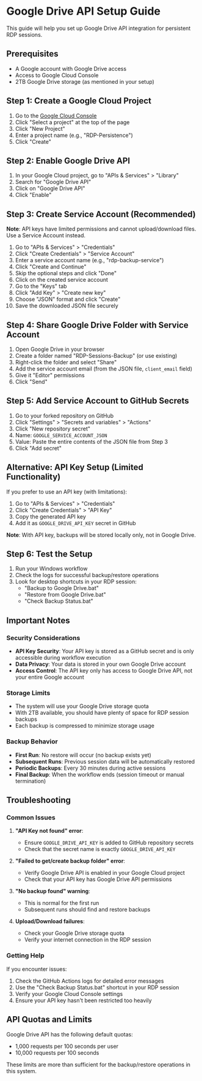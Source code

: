 # Google Drive API Setup Guide

This guide will help you set up Google Drive API integration for persistent RDP sessions.

## Prerequisites

- A Google account with Google Drive access
- Access to Google Cloud Console
- 2TB Google Drive storage (as mentioned in your setup)

## Step 1: Create a Google Cloud Project

1. Go to the [Google Cloud Console](https://console.cloud.google.com/)
2. Click "Select a project" at the top of the page
3. Click "New Project"
4. Enter a project name (e.g., "RDP-Persistence")
5. Click "Create"

## Step 2: Enable Google Drive API

1. In your Google Cloud project, go to "APIs & Services" > "Library"
2. Search for "Google Drive API"
3. Click on "Google Drive API"
4. Click "Enable"

## Step 3: Create Service Account (Recommended)

**Note**: API keys have limited permissions and cannot upload/download files. Use a Service Account instead.

1. Go to "APIs & Services" > "Credentials"
2. Click "Create Credentials" > "Service Account"
3. Enter a service account name (e.g., "rdp-backup-service")
4. Click "Create and Continue"
5. Skip the optional steps and click "Done"
6. Click on the created service account
7. Go to the "Keys" tab
8. Click "Add Key" > "Create new key"
9. Choose "JSON" format and click "Create"
10. Save the downloaded JSON file securely

## Step 4: Share Google Drive Folder with Service Account

1. Open Google Drive in your browser
2. Create a folder named "RDP-Sessions-Backup" (or use existing)
3. Right-click the folder and select "Share"
4. Add the service account email (from the JSON file, `client_email` field)
5. Give it "Editor" permissions
6. Click "Send"

## Step 5: Add Service Account to GitHub Secrets

1. Go to your forked repository on GitHub
2. Click "Settings" > "Secrets and variables" > "Actions"
3. Click "New repository secret"
4. Name: `GOOGLE_SERVICE_ACCOUNT_JSON`
5. Value: Paste the entire contents of the JSON file from Step 3
6. Click "Add secret"

## Alternative: API Key Setup (Limited Functionality)

If you prefer to use an API key (with limitations):

1. Go to "APIs & Services" > "Credentials"
2. Click "Create Credentials" > "API Key"
3. Copy the generated API key
4. Add it as `GOOGLE_DRIVE_API_KEY` secret in GitHub

**Note**: With API key, backups will be stored locally only, not in Google Drive.

## Step 6: Test the Setup

1. Run your Windows workflow
2. Check the logs for successful backup/restore operations
3. Look for desktop shortcuts in your RDP session:
   - "Backup to Google Drive.bat"
   - "Restore from Google Drive.bat"
   - "Check Backup Status.bat"

## Important Notes

### Security Considerations

- **API Key Security**: Your API key is stored as a GitHub secret and is only accessible during workflow execution
- **Data Privacy**: Your data is stored in your own Google Drive account
- **Access Control**: The API key only has access to Google Drive API, not your entire Google account

### Storage Limits

- The system will use your Google Drive storage quota
- With 2TB available, you should have plenty of space for RDP session backups
- Each backup is compressed to minimize storage usage

### Backup Behavior

- **First Run**: No restore will occur (no backup exists yet)
- **Subsequent Runs**: Previous session data will be automatically restored
- **Periodic Backups**: Every 30 minutes during active sessions
- **Final Backup**: When the workflow ends (session timeout or manual termination)

## Troubleshooting

### Common Issues

1. **"API Key not found" error**:
   - Ensure `GOOGLE_DRIVE_API_KEY` is added to GitHub repository secrets
   - Check that the secret name is exactly `GOOGLE_DRIVE_API_KEY`

2. **"Failed to get/create backup folder" error**:
   - Verify Google Drive API is enabled in your Google Cloud project
   - Check that your API key has Google Drive API permissions

3. **"No backup found" warning**:
   - This is normal for the first run
   - Subsequent runs should find and restore backups

4. **Upload/Download failures**:
   - Check your Google Drive storage quota
   - Verify your internet connection in the RDP session

### Getting Help

If you encounter issues:

1. Check the GitHub Actions logs for detailed error messages
2. Use the "Check Backup Status.bat" shortcut in your RDP session
3. Verify your Google Cloud Console settings
4. Ensure your API key hasn't been restricted too heavily

## API Quotas and Limits

Google Drive API has the following default quotas:
- 1,000 requests per 100 seconds per user
- 10,000 requests per 100 seconds

These limits are more than sufficient for the backup/restore operations in this system.